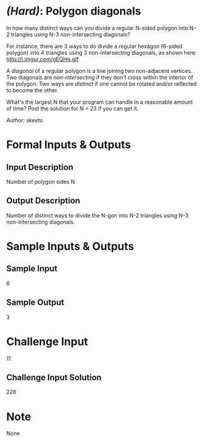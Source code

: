 
# [](#HardIcon) *(Hard)*: Polygon diagonals
In how many distinct ways can you divide a regular N-sided polygon into N-2 triangles using N-3 non-intersecting diagonals?

For instance, there are 3 ways to do divide a regular hexagon (6-sided polygon) into 4 triangles using 3 non-intersecting diagonals, as shown here: http://i.imgur.com/gEQHq.gif

A _diagonal_ of a regular polygon is a line joining two non-adjacent vertices. Two diagonals are _non-intersecting_ if they don't cross within the interior of the polygon. Two ways are _distinct_ if one cannot be rotated and/or reflected to become the other.

What's the largest N that your program can handle in a reasonable amount of time? Post the solution for N = 23 if you can get it.

*Author: skeeto*
# Formal Inputs & Outputs
## Input Description
Number of polygon sides N
## Output Description
Number of distinct ways to divide the N-gon into N-2 triangles using N-3 non-intersecting diagonals.
# Sample Inputs & Outputs
## Sample Input
6
## Sample Output
3
# Challenge Input
11
## Challenge Input Solution
228
# Note
None
				